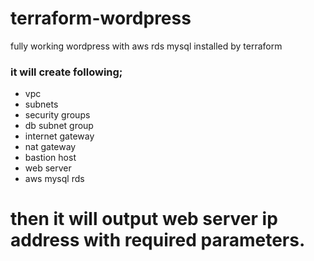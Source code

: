 # terraform-wordpress
fully working wordpress with aws rds mysql installed by terraform

### it will create following;

* vpc
* subnets
* security groups
* db subnet group
* internet gateway
* nat gateway
* bastion host
* web server
* aws mysql rds

# then it will output web server ip address with required parameters.
